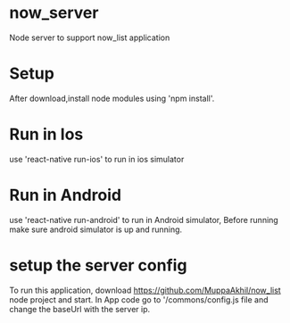 # now_server
Node server to support now_list application
# Setup
After download,install node modules using 'npm install'.
# Run in Ios
use 'react-native run-ios' to run in ios simulator
# Run in Android
use 'react-native run-android' to run in Android simulator, Before running make sure android simulator is up and running.
# setup the server config
To run this application, download https://github.com/MuppaAkhil/now_list node project and start.
In App code go to '/commons/config.js file and change the baseUrl with the server ip.
